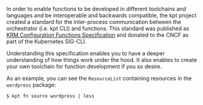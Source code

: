 In order to enable functions to be developed in different toolchains and
languages and be interoperable and backwards compatible, the kpt project created
a standard for the inter-process communication between the orchestrator (i.e.
kpt CLI) and functions. This standard was published as [KRM Configuration
Functions Specification][spec] and donated to the CNCF as part of the Kubernetes
SIG-CLI.

Understanding this specification enables you to have a deeper understanding of
how things work under the hood. It also enables to create your own toolchain for
function development if you so desire.

As an example, you can see the `ResourceList` containing resources in the
`wordpress` package:

```shell
$ kpt fn source wordpress | less
```

[spec]:
  https://github.com/kubernetes-sigs/kustomize/blob/master/cmd/config/docs/api-conventions/functions-spec.md#krm-functions-specification
